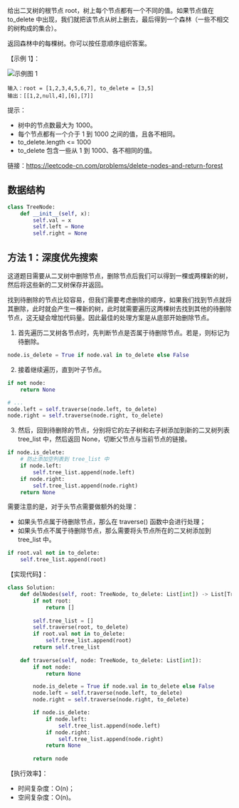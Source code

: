 给出二叉树的根节点 root，树上每个节点都有一个不同的值。如果节点值在 to_delete 中出现，我们就把该节点从树上删去，最后得到一个森林（一些不相交的树构成的集合）。

返回森林中的每棵树。你可以按任意顺序组织答案。

【示例 1】：

![示例图 1](https://assets.leetcode-cn.com/aliyun-lc-upload/uploads/2019/07/05/screen-shot-2019-07-01-at-53836-pm.png)

```
输入：root = [1,2,3,4,5,6,7], to_delete = [3,5]
输出：[[1,2,null,4],[6],[7]]
```

提示：
- 树中的节点数最大为 1000。
- 每个节点都有一个介于 1 到 1000 之间的值，且各不相同。
- to_delete.length <= 1000
- to_delete 包含一些从 1 到 1000、各不相同的值。

链接：https://leetcode-cn.com/problems/delete-nodes-and-return-forest

## 数据结构
```python
class TreeNode:
    def __init__(self, x):
        self.val = x
        self.left = None
        self.right = None
```

## 方法 1：深度优先搜索
这道题目需要从二叉树中删除节点，删除节点后我们可以得到一棵或两棵新的树，然后将这些新的二叉树保存并返回。

找到待删除的节点比较容易，但我们需要考虑删除的顺序，如果我们找到节点就将其删除，此时就会产生一棵新的树，此时就需要遍历这两棵树去找到其他的待删除节点，这无疑会增加代码量。因此最佳的处理方案是从底部开始删除节点。
1. 首先遍历二叉树各节点时，先判断节点是否属于待删除节点。若是，则标记为待删除。

```python
node.is_delete = True if node.val in to_delete else False
```
2. 接着继续遍历，直到叶子节点。

```python
if not node:
    return None

# ...
node.left = self.traverse(node.left, to_delete)
node.right = self.traverse(node.right, to_delete)
```
3. 然后，回到待删除的节点，分别将它的左子树和右子树添加到新的二叉树列表 tree\_list 中，然后返回 None，切断父节点与当前节点的链接。

```python
if node.is_delete:
    # 防止添加空列表到 tree_list 中
    if node.left:
        self.tree_list.append(node.left)
    if node.right:
        self.tree_list.append(node.right)
    return None
```

需要注意的是，对于头节点需要做额外的处理：
- 如果头节点属于待删除节点，那么在 traverse() 函数中会进行处理；
- 如果头节点不属于待删除节点，那么需要将头节点所在的二叉树添加到 tree\_list 中。

```python
if root.val not in to_delete:
    self.tree_list.append(root)
```

【实现代码】：
```python
class Solution:
    def delNodes(self, root: TreeNode, to_delete: List[int]) -> List[TreeNode]:
        if not root:
            return []
        
        self.tree_list = []
        self.traverse(root, to_delete)
        if root.val not in to_delete:
            self.tree_list.append(root)
        return self.tree_list
        
    def traverse(self, node: TreeNode, to_delete: List[int]):
        if not node:
            return None

        node.is_delete = True if node.val in to_delete else False
        node.left = self.traverse(node.left, to_delete)
        node.right = self.traverse(node.right, to_delete)

        if node.is_delete:
            if node.left:
                self.tree_list.append(node.left)
            if node.right:
                self.tree_list.append(node.right)
            return None
        
        return node
```

【执行效率】：
- 时间复杂度：O(n)；
- 空间复杂度：O(n)。

